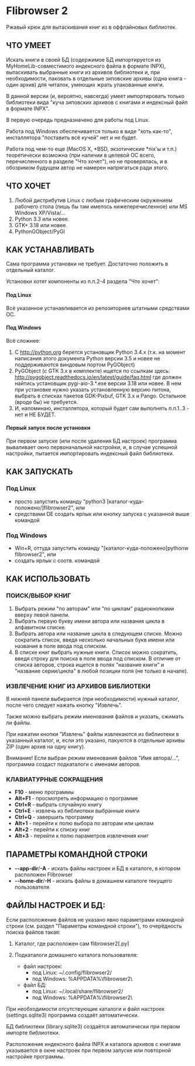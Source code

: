 # Flibrowser 2

Ржавый крюк для вытаскивания книг из в оффлайновых библиотек.

## ЧТО УМЕЕТ

Искать книги в своей БД (содержимое БД импортируется из MyHomeLib-совместимого
индексного файла в формате INPX), вытаскивать выбранные книги из архивов
библиотеки и, при необходимости, паковать в отдельные зиповские архивы
(одна книга - один архив) для читалок, умеющих жрать упакованные книги.

В данной версии (и, вероятно, навсегда) умеет импортировать только
библиотеки вида "куча зиповских архивов с книгами и индексный файл
в формате INPX".

В первую очередь предназначено для работы под Linux.

Работа под Windows обеспечивается только в виде "хоть как-то",
инсталлятора "поставить всё кучей" нет и не будет.

Работа под чем-то еще (MacOS X, *BSD, экзотические *nix'ы и т.п.)
теоретически возможна (при наличии в целевой ОС всего, перечисленного
в разделе "Что хочет"), но не проверялась, и в обозримом будущем автор
не намерен напрягаться ради этого.


## ЧТО ХОЧЕТ

1. Любой дистрибутив Linux с любым графическим окружением рабочего стола
   (лишь бы там имелось нижеперечисленное)
   или MS Windows XP/Vista/...
2. Python 3.3 или новее.
3. GTK+ 3.18 или новее.
4. PythonGObject/PyGI


## КАК УСТАНАВЛИВАТЬ

Сама программа установки не требует. Достаточно положить в отдельный каталог.

Установки хотят компоненты из п.п.2-4 раздела "Что хочет":

#### Под Linux

Всё указанное устанавливается из репозиториев штатными средствами ОС.

#### Под Windows

Всё сложнее:

1. С <http://python.org> берется установщик Python 3.4.x (т.к. на момент написания
   этого документа Python версии 3.5 и новее не поддерживаются виндовым
   портом PyGObject)
2. PyGObject (с GTK 3.x в комплекте) ищется по ссылкам здесь:
   <http://pygobject.readthedocs.io/en/latest/guide/faq.html>
   где должен найтись установщик pygi-aio-3.*.exe версии 3.18 или новее.
   В нем при установке нужно указать установленную версию питона,
   выбрать в списках пакетов GDK-Pixbuf, GTK 3.x и Pango.
   Остальное (вроде бы) не требуется.
3. И, напоминаю, инсталлятора, который будет сам выполнять п.п.1..3 - нет и НЕ БУДЕТ.

#### Первый запуск после установки

При первом запуске (или после удаления БД настроек) программа вываливает окно
первоначальной настройки, и, в случае успешной настройки, пытается
импортировать индексный файл библиотеки.

## КАК ЗАПУСКАТЬ

### Под Linux

- просто запустить команду "python3 [каталог-куда-положено/]flibrowser2", или
- средствами DE создать ярлык или кнопку запуска с указанной выше командой

### Под Windows

- Win+R, оттуда запустить команду "[каталог-куда-положено\]pythonw flibrowser2", или
- создать ярлык с соотв. командой

## КАК ИСПОЛЬЗОВАТЬ
### ПОИСК/ВЫБОР КНИГ

1. Выбрать режим "по авторам" или "по циклам" радиокнопками вверху
   левой панели.
2. Выбрать первую букву имени автора или названия цикла в алфавитном
   списке.
3. Выбрать автора или название цикла в следующем списке.
   Можно сократить список, введя несколько начальных букв имени или
   названия в поле ввода под списком.
4. В списке книг выбрать нужные книги. Список можно сократить, введя
   строку для поиска в поле ввода под списком.
   В отличие от списка авторов, строка ищется в полях "название книги"
   и "название серии/цикла" в любой позиции поля (не только в начале).

### ИЗВЛЕЧЕНИЕ КНИГ ИЗ АРХИВОВ БИБЛИОТЕКИ

В нижней панели выбирается (при необходимости) нужный каталог, после чего
следует нажать кнопку "Извлечь".

Также можно выбрать режим именования файлов и указать, сжимать ли файлы.

При нажатии кнопки "Извлечь" файлы извлекаются из библиотеки в указанный
каталог, и, если это указано, пакуются в отдельные архивы ZIP
(один архив на одну книгу).

Внимание! Если выбран режим именования файлов "Имя автора/...", программа
создаст подкаталоги с именами авторов.

### КЛАВИАТУРНЫЕ СОКРАЩЕНИЯ

- **F10** - меню программы
- **Alt+F1** - просмотреть информацию о программе
- **Ctrl+R** - выбрать случайную книгу
- **Ctrl+E** - извлечь из библиотеки выбранные книги
- **Ctrl+Q** - завершить программу
- **Alt+1** - перейти к полю выбора по авторам или циклам
- **Alt+2** - перейти к списку книг
- **Alt+3** - перейти к полю параметров извлечения книг

## ПАРАМЕТРЫ КОМАНДНОЙ СТРОКИ
- **--app-dir**/**-A** - искать файлы настроек и БД в каталоге, в котором
  расположен Flibrowser
- **--home-dir**/**-H** - искать файлы в домашнем каталоге текущего пользователя

## ФАЙЛЫ НАСТРОЕК И БД:

Если расположение файлов не указано явно параметрами командной строки
(см. раздел "Параметры командной строки"), то очерёдность поиска файлов
такая:

1. Каталог, где расположен сам flibrowser2[.py]
2. Подкаталоги домашнего каталога пользователя:

   - файл настроек:
     - под Linux: ~/.config/flibrowser2/
     - под Windows: %APPDATA%\flibrowser2\
   - файл БД:
     - под Linux: ~/.local/share/flibrowser2/
     - под Windows: %APPDATA%\flibrowser2\

При необходимости отсутствующие каталоги и файл настроек (settings.sqlite3)
программа создаёт автоматически.

БД библиотеки (library.sqlite3) создаётся автоматически при первом импорте
библиотеки.

Расположение индексного файла INPX и каталога архивов с книгами указывается
в окне настроек при первом запуске или повторной настройке программы.
